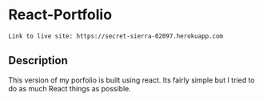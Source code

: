 # React-Portfolio

```
Link to live site: https://secret-sierra-02097.herokuapp.com
```

## Description

This version of my porfolio is built using react. Its fairly simple but I tried to do as much React things as possible.